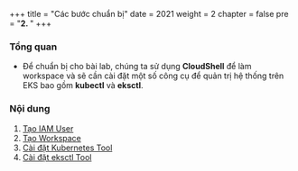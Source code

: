 +++
title = "Các bước chuẩn bị"
date = 2021
weight = 2
chapter = false
pre = "<b>2. </b>"
+++

### Tổng quan
- Để chuẩn bị cho bài lab, chúng ta sử dụng **CloudShell** để làm workspace và sẽ cần cài đặt một số công cụ để quản trị hệ thống trên EKS bao gồm **kubectl** và **eksctl**.

### Nội dung
1. [Tạo IAM User](1-Create-IAM-User)
2. [Tạo Workspace](2-Create-Workspace)
3. [Cài đặt Kubernetes Tool](3-Install-Kubernetes-Tool)
4. [Cài đặt eksctl Tool](4-Install-eksctl)